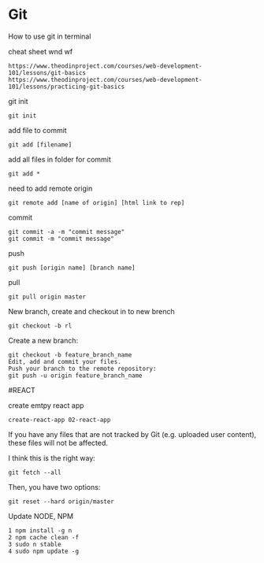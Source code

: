 # Git
How to use git in terminal

cheat sheet wnd wf
```shell
https://www.theodinproject.com/courses/web-development-101/lessons/git-basics
https://www.theodinproject.com/courses/web-development-101/lessons/practicing-git-basics
```

git init
```shell
git init
```

add file to commit
```shell
git add [filename] 
```


add all files in folder for commit
```shell
git add *
```


need to add remote origin
```shell
git remote add [name of origin] [html link to rep]
```

commit
```shell
git commit -a -m "commit message"
git commit -m "commit message"
```

push
```shell
git push [origin name] [branch name]
```
pull
```shell
git pull origin master
```

New branch, create and checkout in to new brench
```shell
git checkout -b rl
```

Create a new branch:
```shell
git checkout -b feature_branch_name
Edit, add and commit your files.
Push your branch to the remote repository:
git push -u origin feature_branch_name
```


#REACT

create emtpy react app 
```shell
create-react-app 02-react-app
```


If you have any files that are not tracked by Git (e.g. uploaded user content), these files will not be affected.

I think this is the right way:
```shell
git fetch --all
```
Then, you have two options:
```shell
git reset --hard origin/master
```

Update NODE, NPM

```shell
1 npm install -g n
2 npm cache clean -f
3 sudo n stable
4 sudo npm update -g
```
